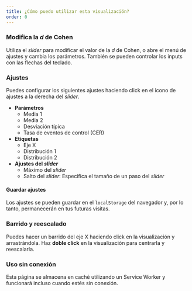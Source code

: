 ```yaml
---
title: ¿Cómo puedo utilizar esta visualización?
order: 0
---
```


### Modifica la *d* de Cohen
Utiliza el *slider* para modificar el valor de la *d* de Cohen, o abre el menú de ajustes y cambia los parámetros. También se pueden controlar los inputs con las flechas del teclado.

### Ajustes
Puedes configurar los siguientes ajustes haciendo click en el icono de ajustes a la derecha del *slider*.

* **Parámetros**
    + Media 1
    + Media 2
    + Desviación típica
    + Tasa de eventos de control (CER)
* **Etiquetas**
    + Eje X
    + Distribución 1
    + Distribución 2
* **Ajustes del *slider***
    + Máximo del *slider*
    + Salto del *slider*: Especifica el tamaño de un paso del *slider*

#### Guardar ajustes
Los ajustes se pueden guardar en el `localStorage` del navegador y, por lo tanto, permanecerán en tus futuras visitas.

### Barrido y reescalado
Puedes hacer un barrido del eje X haciendo click en la visualización y arrastrándola. Haz **doble click** en la visualización para centrarla y reescalarla.

### Uso sin conexión
Esta página se almacena en caché utilizando un Service Worker y funcionará incluso cuando estés sin conexión.

